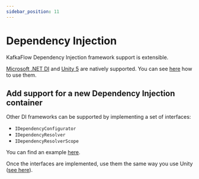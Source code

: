 ```yaml
---
sidebar_position: 11
---
```


# Dependency Injection

KafkaFlow Dependency Injection framework support is extensible.

[Microsoft .NET DI](https://learn.microsoft.com/en-us/dotnet/core/extensions/dependency-injection/) and [Unity 5](http://unitycontainer.org/articles/quickstart.html) are natively supported. You can see [here](configuration) how to use them.

## Add support for a new Dependency Injection container

Other DI frameworks can be supported by implementing a set of interfaces:

- `IDependencyConfigurator`
- `IDependencyResolver`
- `IDependencyResolverScope`


You can find an example [here](https://github.com/Farfetch/kafkaflow/tree/master/src/KafkaFlow.Unity).

Once the interfaces are implemented, use them the same way you use Unity ([see here](configuration)).